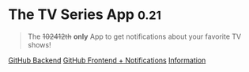 <!-- ![](yes.png) -->

# The TV Series App <small>0.21</small>

> The ~~102412th~~ **only** App to get notifications about your favorite TV shows!


[GitHub Backend](https://github.com/AyyKamp/tvdb-rest)
[GitHub Frontend + Notifications](https://github.com/massenmensch/TheTVSeriesApp)
[Information](#Info)

<!-- ![](https://media.discordapp.net/attachments/410171118310391808/410550886096568331/unknown.png) -->
